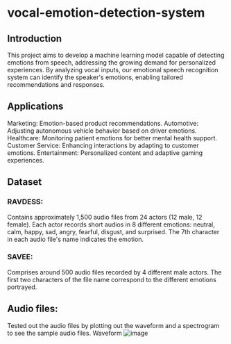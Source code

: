 # vocal-emotion-detection-system
## Introduction

This project aims to develop a machine learning model capable of detecting emotions from speech, addressing the growing demand for personalized experiences. By analyzing vocal inputs, our emotional speech recognition system can identify the speaker's emotions, enabling tailored recommendations and responses.

## Applications

Marketing: Emotion-based product recommendations.
Automotive: Adjusting autonomous vehicle behavior based on driver emotions.
Healthcare: Monitoring patient emotions for better mental health support.
Customer Service: Enhancing interactions by adapting to customer emotions.
Entertainment: Personalized content and adaptive gaming experiences.

## Dataset

### RAVDESS:

Contains approximately 1,500 audio files from 24 actors (12 male, 12 female).
Each actor records short audios in 8 different emotions: neutral, calm, happy, sad, angry, fearful, disgust, and surprised.
The 7th character in each audio file's name indicates the emotion.

### SAVEE:

Comprises around 500 audio files recorded by 4 different male actors.
The first two characters of the file name correspond to the different emotions portrayed.

## Audio files:
Tested out the audio files by plotting out the waveform and a spectrogram to see the sample audio files.
Waveform
![image](https://github.com/user-attachments/assets/5ed89121-9965-4811-8e8d-1f52cc5b651f)

